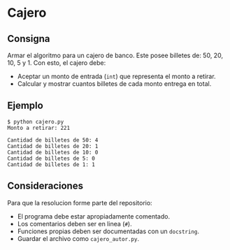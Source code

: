 # Cajero

## Consigna

Armar el algoritmo para un cajero de banco. Este posee billetes de: 50, 20, 10, 5 y 1. Con esto, el cajero debe:

- Aceptar un monto de entrada (`int`) que representa el monto a retirar.
- Calcular y mostrar cuantos billetes de cada monto entrega en total.

## Ejemplo

```
$ python cajero.py
Monto a retirar: 221

Cantidad de billetes de 50: 4
Cantidad de billetes de 20: 1
Cantidad de billetes de 10: 0
Cantidad de billetes de 5: 0
Cantidad de billetes de 1: 1
```

## Consideraciones

Para que la resolucion forme parte del repositorio:

- El programa debe estar apropiadamente comentado.
- Los comentarios deben ser en linea (`#`).
- Funciones propias deben ser documentadas con un `docstring`.
- Guardar el archivo como `cajero_autor.py`.

